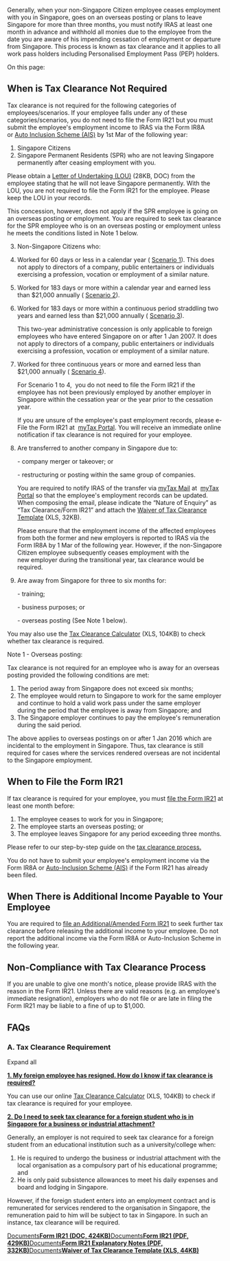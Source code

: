 Generally, when your non-Singapore Citizen employee ceases employment with you in Singapore, goes on an overseas posting or plans to leave Singapore for more than three months, you must notify IRAS at least one month in advance and withhold all monies due to the employee from the date you are aware of his impending cessation of employment or departure from Singapore. This process is known as tax clearance and it applies to all work pass holders including Personalised Employment Pass (PEP) holders.

On this page:

## When is Tax Clearance Not Required

Tax clearance is not required for the following categories of employees/scenarios. If your employee falls under any of these categories/scenarios, you do not need to file the Form IR21 but you must submit the employee's employment income
to IRAS via the Form IR8A or [Auto Inclusion Scheme (AIS)](https://www.iras.gov.sg/taxes/individual-income-tax/employers/auto-inclusion-scheme-(ais)-for-employment-income "Auto Inclusion Scheme (AIS)") by 1st Mar of the following year:

1. Singapore Citizens
2. Singapore Permanent Residents (SPR) who are not leaving Singapore permanently after ceasing employment with you.




Please obtain a [Letter of Undertaking (LOU)](https://www.iras.gov.sg/docs/default-source/archive/letterofundertakingr.doc?Status=Master&sfvrsn=6f586cda_3 "letterofundertakingr") (28KB,
    DOC) from the employee stating that he will not leave Singapore permanently. With the LOU, you are not required to file the Form IR21 for the employee. Please keep the LOU in your records.

This concession, however, does not apply if the SPR employee is going on an overseas posting or employment. You are required to seek tax clearance for the SPR employee who is on an overseas posting or employment unless he meets the conditions
    listed in Note 1 below.

3. Non-Singapore Citizens who:




1. Worked for 60 days or less in a calendar year ( [Scenario 1](https://www.iras.gov.sg/taxes/individual-income-tax/employers/tax-clearance-for-foreign-spr-employees-(ir21)/tax-clearance-for-employees/summary-of-scenarios-where-tax-clearance-is-not-required#title1 "Scenario 1")). This does not apply to directors of a company, public entertainers or individuals
       exercising a profession, vocation or employment of a similar nature.
2. Worked for 183 days or more within a calendar year and earned less than $21,000 annually ( [Scenario 2](https://www.iras.gov.sg/taxes/individual-income-tax/employers/tax-clearance-for-foreign-spr-employees-(ir21)/tax-clearance-for-employees/summary-of-scenarios-where-tax-clearance-is-not-required#title1 "Scenario 2")).
3. Worked for 183 days or more within a continuous period straddling two years and earned less than $21,000 annually ( [Scenario 3](https://www.iras.gov.sg/taxes/individual-income-tax/employers/tax-clearance-for-foreign-spr-employees-(ir21)/tax-clearance-for-employees/summary-of-scenarios-where-tax-clearance-is-not-required#title2 "Scenario 3")).

      This two-year administrative concession is only applicable to foreign employees
       who have entered Singapore on or after 1 Jan 2007. It does not apply to directors of a company, public entertainers or individuals exercising a profession, vocation or employment of a similar nature.
4. Worked for three continuous years or more and earned less than $21,000 annually ( [Scenario 4](https://www.iras.gov.sg/taxes/individual-income-tax/employers/tax-clearance-for-foreign-spr-employees-(ir21)/tax-clearance-for-employees/summary-of-scenarios-where-tax-clearance-is-not-required#title3 "Scenario 4")).



      For Scenario 1 to 4,  you do not need to file the Form IR21 if
       the employee has not been previously employed by another employer in Singapore within the cessation year or the year prior to the cessation year.



      If you are unsure
       of the employee's past employment records, please e-File the Form IR21 at  [myTax Portal](https://mytax.iras.gov.sg/login/selection "myTax Portal"). You will receive an immediate online notification if tax clearance is not required for your employee.
5. Are transferred to another company in Singapore due to:

      \- company merger or takeover; or

      \- restructuring or posting within the same group of companies.



      You are required to notify IRAS of the transfer via [myTax Mail](https://mytax.iras.gov.sg/portal/correspondence/mytax-mail)
       at  [myTax Portal](https://mytax.iras.gov.sg/login/selection "myTax Portal") so that the employee's employment records can be updated.
       When composing the email, please indicate the “Nature of Enquiry” as “Tax Clearance/Form IR21” and attach the [Waiver of Tax Clearance Template](https://www.iras.gov.sg/media/docs/default-source/uploadedfiles/xls/waiver-of-tax-clearance.xls?sfvrsn=16238b0b_9 "Waiver of Tax Clearance Template") (XLS,
       32KB).





      Please ensure that the employment income of the affected employees from both the former and new employers is reported to IRAS via the Form IR8A by 1 Mar of the following year. However, if the non-Singapore Citizen employee subsequently
       ceases employment with the new employer during the transitional year, tax clearance would be required.

6. Are away from Singapore for three to six months for:

      \- training;

      \- business purposes; or

      \- overseas posting (See Note 1 below).


You may also use the [Tax Clearance Calculator](https://www.iras.gov.sg/media/docs/default-source/uploadedfiles/xls/tax-clearance-calculator-3.xls?sfvrsn=f3ba0055_5 "tax clearance calculator-3") (XLS, 104KB) to check whether tax clearance is required.

Note 1 - Overseas posting:

Tax clearance is not required for an employee who is away for an overseas posting provided the following conditions are met:

1. The period away from Singapore does not exceed six months;
2. The employee would return to Singapore to work for the same employer and continue to hold a valid work pass under the same employer during the period that the employee is away from Singapore; and
3. The Singapore employer continues to pay the employee's remuneration during the said period.

The above applies to overseas postings on or after 1 Jan 2016 which are incidental to the employment in Singapore. Thus, tax clearance is still required for cases where the services rendered overseas are not incidental to the Singapore
employment.


## When to File the Form IR21

If tax clearance is required for your employee, you must [file the Form IR21](https://www.iras.gov.sg/taxes/individual-income-tax/employers/tax-clearance-for-foreign-spr-employees-(ir21)/filing-tax-clearance "file the Form IR21") at least one month before:

1. The employee ceases to work for you in Singapore;
2. The employee starts an overseas posting; or
3. The employee leaves Singapore for any period exceeding three months.

Please refer to our step-by-step guide on the [tax clearance process.](https://www.iras.gov.sg/taxes/individual-income-tax/employers/tax-clearance-for-foreign-spr-employees-(ir21)/getting-tax-clearance-a-step-by-step-guide "tax clearance process")

You do not have to submit your employee's employment income via the Form IR8A or [Auto-Inclusion Scheme (AIS)](https://www.iras.gov.sg/taxes/individual-income-tax/employers/auto-inclusion-scheme-(ais)-for-employment-income "Auto-Inclusion Scheme (AIS)") if the Form IR21 has already been filed.

## When There is Additional Income Payable to Your Employee

You are required to [file an Additional/Amended Form IR21](https://www.iras.gov.sg/taxes/individual-income-tax/employers/tax-clearance-for-foreign-spr-employees-(ir21)/changing-filing-details-withdrawing-form-ir21 "file an Additional/Amended Form IR21") to seek further tax clearance before releasing the additional income to your employee. Do not report the additional income via the Form IR8A or Auto-Inclusion Scheme in the following year.

## Non-Compliance with Tax Clearance Process

If you are unable to give one month's notice, please provide IRAS with the reason in the Form IR21. Unless there are valid reasons (e.g. an employee's immediate resignation), employers who do not file or are late in filing the
Form IR21 may be liable to a fine of up to $1,000.

## FAQs

### A. Tax Clearance Requirement

Expand all

[**1\. My foreign employee has resigned. How do I know if tax clearance is required?**](https://www.iras.gov.sg/taxes/individual-income-tax/employers/tax-clearance-for-foreign-spr-employees-(ir21)/tax-clearance-for-employees#1--my-foreign-employee-has-resigned--how-do-i-know-if-tax-clearance-is-required-)

You can use our online [Tax Clearance Calculator](https://www.iras.gov.sg/media/docs/default-source/uploadedfiles/xls/tax-clearance-calculator-3.xls?sfvrsn=f3ba0055_5 "Tax Clearance Calculator") (XLS, 104KB) to check if tax clearance is required for your employee.

[**2\. Do I need to seek tax clearance for a foreign student who is in Singapore for a business or industrial attachment?**](https://www.iras.gov.sg/taxes/individual-income-tax/employers/tax-clearance-for-foreign-spr-employees-(ir21)/tax-clearance-for-employees#2--do-i-need-to-seek-tax-clearance-for-a-foreign-student-who-is-in-singapore-for-a-business-or-industrial-attachment-)

Generally, an employer is not required to seek tax clearance for a foreign student from an educational institution such as a university/college when:

1. He is required to undergo the business or industrial attachment with the local organisation as a compulsory part of his educational programme; and
2. He is only paid subsistence allowances to meet his daily expenses and board and lodging in Singapore.

However, if the foreign student enters into an employment contract and is remunerated for services rendered to the organisation in Singapore, the remuneration paid to him will be subject to tax in Singapore. In such an instance, tax clearance will
be required.

[Documents**Form IR21 (DOC, 424KB)**](https://www.iras.gov.sg/docs/default-source/individual-income-tax/non-residents/formir210508-2_v1.doc?sfvrsn=1cb4dbf0_23)[Documents**Form IR21 (PDF, 429KB)**](https://www.iras.gov.sg/docs/default-source/individual-income-tax/non-residents/formir210508-2_v112bf1106cccb423e9d878cd78e9fd51c.pdf?sfvrsn=52745324_19)[Documents**Form IR21 Explanatory Notes (PDF, 332KB)**](https://www.iras.gov.sg/media/docs/default-source/uploadedfiles/pdf/explanatorynotestoformir22.pdf?sfvrsn=9cb04304_2)[Documents**Waiver of Tax Clearance Template (XLS, 44KB)**](https://www.iras.gov.sg/media/docs/default-source/uploadedfiles/xls/waiver-of-tax-clearance.xls?sfvrsn=16238b0b_9)